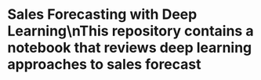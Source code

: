 # Sales Forecasting with Deep Learning\nThis repository contains a notebook that reviews deep learning approaches to sales forecast